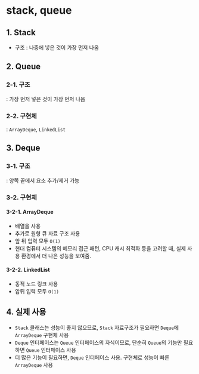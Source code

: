 # stack, queue

## 1. Stack
- 구조 : 나중에 넣은 것이 가장 먼저 나옴

## 2. Queue
### 2-1. 구조 
: 가장 먼저 넣은 것이 가장 먼저 나옴

### 2-2. 구현체
: `ArrayDeque`, `LinkedList`

## 3. Deque
### 3-1. 구조
: 양쪽 끝에서 요소 추가/제거 가능

### 3-2. 구현체
#### 3-2-1. ArrayDeque
- 배열을 사용
- 추가로 원형 큐 자료 구조 사용
- 앞 뒤 입력 모두 `O(1)`
- 현대 컴퓨터 시스템의 메모리 접근 패턴, CPU 캐시 최적화 등을 고려할 때, 실제 사용 환경에서 더 나은 성능을 보여줌.

#### 3-2-2. LinkedList
- 동적 노드 링크 사용
- 압뒤 입력 모두 `O(1)`

## 4. 실제 사용
- `Stack` 클래스는 성능이 좋지 않으므로, `Stack` 자료구조가 필요하면 `Deque`에 `ArrayDeque` 구현체 사용
- `Deque` 인터페이스는 `Queue` 인터페이스의 자식이므로, 단순히 `Queue`의 기능만 필요하면 `Queue` 인터페이스 사용
- 더 많은 기능이 필요하면, `Deque` 인터페이스 사용. 구현체로 성능이 빠른 `ArrayDeque` 사용
